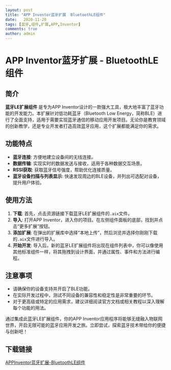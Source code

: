```yaml
---
layout: post
title: "APP Inventor蓝牙扩展  BluetoothLE组件"
date:   2020-11-20
tags: [蓝牙,组件,扩展,APP,Inventor]
comments: true
author: admin
---
```

# APP Inventor蓝牙扩展 - BluetoothLE组件

## 简介

**蓝牙LE扩展组件** 是专为APP Inventor设计的一款强大工具，极大地丰富了蓝牙功能的开发能力。本扩展针对低功耗蓝牙（Bluetooth Low Energy，简称BLE）进行了全面支持，适用于需要实现蓝牙通信的移动应用开发项目。无论你是教育领域的创新教学，还是专业开发者打造高效蓝牙应用，这个扩展都能满足你的需求。

## 功能特点

- **蓝牙连接**: 方便地建立设备间的无线连接。
- **数据传输**: 实现实时的数据发送与接收，适用于各种数据交互场景。
- **RSSI获取**: 获取蓝牙信号强度，帮助优化连接质量。
- **蓝牙设备扫描与列表显示**: 快速发现周边的BLE设备，并列出可选配对设备，提升用户体验。

## 使用方法

1. **下载**: 首先，点击资源链接下载蓝牙LE扩展组件的`.aix`文件。
2. **导入**: 打开APP Inventor，进入你的项目。在左侧组件面板的底部，找到并点击“更多扩展”按钮。
3. **添加扩展**: 在弹出的扩展库中选择“本地上传”，然后浏览并选择你刚刚下载的`.aix`文件进行导入。
4. **开始开发**: 导入后，新的蓝牙LE扩展组件将出现在组件列表中，你可以像使用其他标准组件一样，将其拖拽到设计界面，并通过属性、事件和方法进行编程。

## 注意事项

- 请确保你的设备支持并开启了BLE功能。
- 在实际开发过程中，测试不同设备的兼容性和稳定性是非常重要的环节。
- 对于更高级或特定的应用需求，建议详细阅读官方文档或相关教程以深入理解每个功能的用法。

通过集成此蓝牙LE扩展组件，你的APP Inventor应用程序将能够无缝融入物联网世界，开启无限可能的蓝牙应用开发之旅。立即尝试，探索蓝牙技术带给你的便捷与创新吧！

## 下载链接

[APPInventor蓝牙扩展-BluetoothLE组件](https://pan.quark.cn/s/9e39ffc6b8d9)